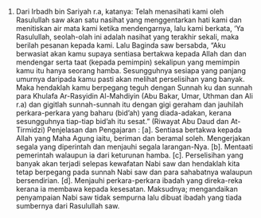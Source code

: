 001. Dari Irbadh bin Sariyah r.a, katanya: Telah menasihati kami oleh Rasulullah saw akan satu nasihat yang menggentarkan hati kami dan menitiskan air mata kami ketika mendengarnya, lalu kami berkata, ‘Ya Rasulullah, seolah-olah ini adalah nasihat yang terakhir sekali, maka berilah pesanan kepada kami. Lalu Baginda saw bersabda, “Aku berwasiat akan kamu supaya sentiasa bertakwa kepada Allah dan dan mendengar serta taat (kepada pemimpin) sekalipun yang memimpin kamu itu hanya seorang hamba. Sesungguhnya sesiapa yang panjang umurnya daripada kamu pasti akan melihat perselisihan yang banyak. Maka hendaklah kamu berpegang teguh dengan Sunnah ku dan sunnah para Khulafa Ar-Rasyidin Al-Mahdiyin (Abu Bakar, Umar, Uthman dan Ali r.a) dan gigitlah sunnah-sunnah itu dengan gigi geraham dan jauhilah perkara-perkara yang baharu (bid’ah) yang diada-adakan, kerana sesungguhnya tiap-tiap bid’ah itu sesat.” (Riwayat Abu Daud dan At-Tirmidzi) Penjelasan dan Pengajaran : [a]. Sentiasa bertakwa kepada Allah yang Maha Agung iaitu, beriman dan beramal soleh. Mengerjakan segala yang diperintah dan menjauhi segala larangan-Nya. [b]. Mentaati pemerintah walaupun ia dari keturunan hamba. [c]. Perselisihan yang banyak akan terjadi selepas kewafatan Nabi saw dan hendaklah kita tetap berpegang pada sunnah Nabi saw dan para sahabatnya walaupun bersendirian. [d]. Menjauhi perkara-perkara ibadah yang direka-reka kerana ia membawa kepada kesesatan. Maksudnya; mengandaikan penyampaian Nabi saw tidak sempurna lalu dibuat ibadah yang tiada sumbernya dari Rasulullah saw.
